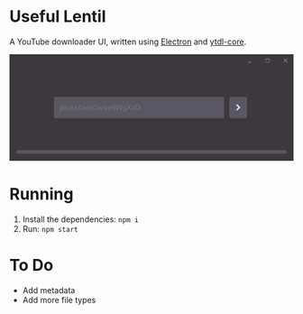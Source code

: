 # Useful Lentil

A YouTube downloader UI, written using [Electron](https://www.electronjs.org/) and [ytdl-core](https://github.com/fent/node-ytdl-core/).

![](screenshots/home.png)

# Running
1. Install the dependencies: `npm i`
2. Run: `npm start`

# To Do
 - Add metadata
 - Add more file types
